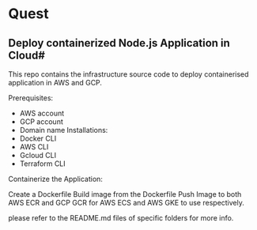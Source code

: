 # Quest

## Deploy containerized Node.js Application in Cloud#

This repo contains the infrastructure source code to deploy containerised application in AWS and GCP.

Prerequisites:
  - AWS account
  - GCP account
  - Domain name
Installations:
  - Docker CLI
  - AWS CLI
  - Gcloud CLI
  - Terraform CLI

Containerize the Application:

Create a Dockerfile
Build image from the Dockerfile
Push Image to both AWS ECR and GCP GCR for AWS ECS and AWS GKE to use respectively.

please refer to the README.md files of specific folders for more info.

